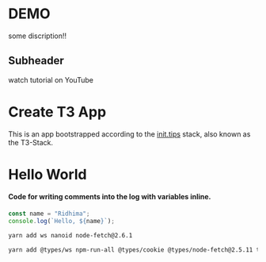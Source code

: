 # DEMO

some discription!!

## Subheader

watch tutorial on YouTube

# Create T3 App

This is an app bootstrapped according to the [init.tips](https://init.tips) stack, also known as the T3-Stack.

# Hello World

#### Code for writing comments into the log with variables inline.

```js
const name = "Ridhima";
console.log(`Hello, ${name}`);
```

```bash
yarn add ws nanoid node-fetch@2.6.1

yarn add @types/ws npm-run-all @types/cookie @types/node-fetch@2.5.11 ts-node-dev -D
```

